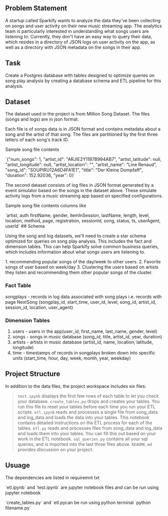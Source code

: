 ## Problem Statement
A startup called Sparkify wants to analyze the data they've been collecting on songs and user activity on their new music streaming app. The analytics team is particularly interested in understanding what songs users are listening to. Currently, they don't have an easy way to query their data, which resides in a directory of JSON logs on user activity on the app, as well as a directory with JSON metadata on the songs in their app.

## Task
Create a Postgres database with tables designed to optimize queries on song play analysis by creating a database schema and ETL pipeline for this analysis.

## Dataset
The dataset used in the project is from Million Song Dataset. The files (songs and logs) are in json format.
<p>Each file is of songs data is in JSON format and contains metadata about a song and the artist of that song. The files are partitioned by the first three letters of each song's track ID.</p>
<p> Sample song file contents </p>
`{"num_songs": 1, "artist_id": "ARJIE2Y1187B994AB7", "artist_latitude": null, "artist_longitude": null, "artist_location": "", "artist_name": "Line Renaud", "song_id": "SOUPIRU12A6D4FA1E1", "title": "Der Kleine Dompfaff", "duration": 152.92036, "year": 0}`<br/>

<p>The second dataset consists of log files in JSON format generated by a event simulator based on the songs in the dataset above. These simulate activity logs from a music streaming app based on specified configurations.</p>
<p> Sample song file contents columns like</p>
`artist, auth firstName, gender, itemInSession, lastName, length, level, location, method, page, registration, sessionId, song, status, ts, userAgent, userId`
## Schema
<p> Using the song and log datasets, we'll need to create a star schema optimized for queries on song play analysis. This includes the fact and dimension tables. This can help Sparkify solve common business queries, which includes information about what songs users are listening to.</p>
1. recommending popular songs of the day/week to other users.
2. Favorite songs of user based on week/day
3. Clustering the users based on artists they listen and recommending them other popular songs of the cluster.

### Fact Table
songplays - records in log data associated with song plays i.e. records with page NextSong (songplay_id, start_time, user_id, level, song_id, artist_id, session_id, location, user_agent)

### Dimension Tables
1. users - users in the app(user_id, first_name, last_name, gender, level)
2. songs - songs in music database (song_id, title, artist_id, year, duration)
3. artists - artists in music database (artist_id, name, location, latitude, longitude)
4. time - timestamps of records in songplays broken down into specific units (start_time, hour, day, week, month, year, weekday)

## Project Structure
In addition to the data files, the project workspace includes six files:

> `test.ipynb` displays the first few rows of each table to let you check your database.
> `create_tables.py` drops and creates your tables. You run this file to reset your tables before each time you run your ETL scripts.
> `etl.ipynb` reads and processes a single file from song_data and log_data and loads the data into your tables. This notebook contains detailed instructions on the ETL process for each of the tables.
> `etl.py` reads and processes files from song_data and log_data and loads them into your tables. You can fill this out based on your work in the ETL notebook.
> `sql_queries.py` contains all your sql queries, and is imported into the last three files above.
> `README.md` provides discussion on your project.

## Usuage
The dependencies are listed in requiremnt txt
<p>`etl.ipynb` and `test.ipynb` are jupyter notebook files and can be run using jupyter notebook</p>
<p>`create_tables.py` and `etl.pycan be run using python terminal `python filename.py`</p>